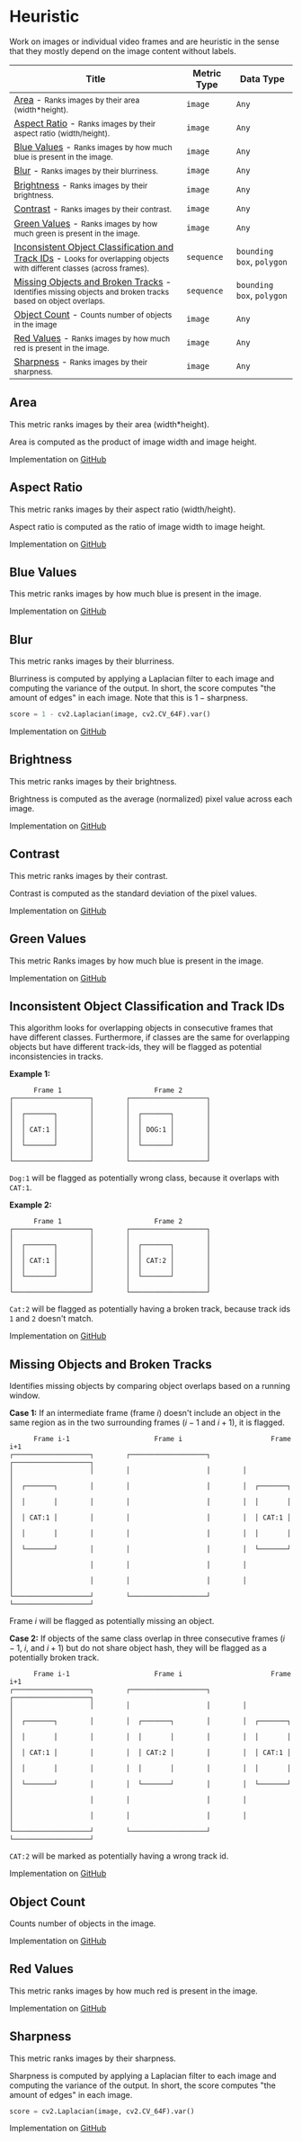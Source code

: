 # Heuristic

Work on images or individual video frames and are heuristic in the sense that they mostly depend on the image content without labels.

| Title                                                                                                                                                                                        | Metric Type | Data Type                 |
|----------------------------------------------------------------------------------------------------------------------------------------------------------------------------------------------| ----------- | ------------------------- |
| [Area](#area) - <small>Ranks images by their area (width\*height).</small>                                                                                                                   | `image`     | `Any`                     |
| [Aspect Ratio](#aspect-ratio) - <small>Ranks images by their aspect ratio (width/height).</small>                                                                                            | `image`     | `Any`                     |
| [Blue Values](#blue-values) - <small>Ranks images by how much blue is present in the image.</small>                                                                                          | `image`     | `Any`                     |
| [Blur](#blur) - <small>Ranks images by their blurriness.</small>                                                                                                                             | `image`     | `Any`                     |
| [Brightness](#brightness) - <small>Ranks images by their brightness.</small>                                                                                                                 | `image`     | `Any`                     |
| [Contrast](#contrast) - <small>Ranks images by their contrast.</small>                                                                                                                       | `image`     | `Any`                     |
| [Green Values](#green-values) - <small>Ranks images by how much green is present in the image.</small>                                                                                       | `image`     | `Any`                     |
| [Inconsistent Object Classification and Track IDs](#inconsistent-object-classification-and-track-ids) - <small>Looks for overlapping objects with different classes (across frames).</small> | `sequence`  | `bounding box`, `polygon` |
| [Missing Objects and Broken Tracks](#missing-objects-and-broken-tracks) - <small>Identifies missing objects and broken tracks based on object overlaps.</small>                              | `sequence`  | `bounding box`, `polygon` |
| [Object Count](#object-count) - <small>Counts number of objects in the image</small>                                                                                                         | `image`     | `Any`                     |
| [Red Values](#red-values) - <small>Ranks images by how much red is present in the image.</small>                                                                                             | `image`     | `Any`                     |
| [Sharpness](#sharpness) - <small>Ranks images by their sharpness.</small>                                                                                                                    | `image`     | `Any`                     |

## Area

This metric ranks images by their area (width\*height).

Area is computed as the product of image width and image height.

Implementation on [GitHub](https://github.com/encord-team/encord-active/blob/main/encord_active.metrics/heuristic/img_features.py)

## Aspect Ratio

This metric ranks images by their aspect ratio (width/height).

Aspect ratio is computed as the ratio of image width to image height.

Implementation on [GitHub](https://github.com/encord-team/encord-active/blob/main/encord_active.metrics/heuristic/img_features.py)

## Blue Values

This metric ranks images by how much blue is present in the image.

Implementation on [GitHub](https://github.com/encord-team/encord-active/blob/main/encord_active.metrics/heuristic/img_features.py)

## Blur

This metric ranks images by their blurriness.

Blurriness is computed by applying a Laplacian filter to each image and computing the
variance of the output. In short, the score computes "the amount of edges" in each
image. Note that this is $1 - \text{sharpness}$.

```python
score = 1 - cv2.Laplacian(image, cv2.CV_64F).var()
```

Implementation on [GitHub](https://github.com/encord-team/encord-active/blob/main/encord_active.metrics/heuristic/img_features.py)

## Brightness

This metric ranks images by their brightness.

Brightness is computed as the average (normalized) pixel value across each image.

Implementation on [GitHub](https://github.com/encord-team/encord-active/blob/main/encord_active.metrics/heuristic/img_features.py)

## Contrast

This metric ranks images by their contrast.

Contrast is computed as the standard deviation of the pixel values.

Implementation on [GitHub](https://github.com/encord-team/encord-active/blob/main/encord_active.metrics/heuristic/img_features.py)

## Green Values

This metric Ranks images by how much blue is present in the image.

Implementation on [GitHub](https://github.com/encord-team/encord-active/blob/main/encord_active.metrics/heuristic/img_features.py)

## Inconsistent Object Classification and Track IDs

This algorithm looks for overlapping objects in consecutive
frames that have different classes. Furthermore, if classes are the same for overlapping objects but have different
track-ids, they will be flagged as potential inconsistencies in tracks.

**Example 1:**

```
      Frame 1                       Frame 2
┌───────────────────┐        ┌───────────────────┐
│                   │        │                   │
│  ┌───────┐        │        │  ┌───────┐        │
│  │       │        │        │  │       │        │
│  │ CAT:1 │        │        │  │ DOG:1 │        │
│  │       │        │        │  │       │        │
│  └───────┘        │        │  └───────┘        │
│                   │        │                   │
└───────────────────┘        └───────────────────┘
```

`Dog:1` will be flagged as potentially wrong class, because it overlaps with `CAT:1`.

**Example 2:**

```
      Frame 1                       Frame 2
┌───────────────────┐        ┌───────────────────┐
│                   │        │                   │
│  ┌───────┐        │        │  ┌───────┐        │
│  │       │        │        │  │       │        │
│  │ CAT:1 │        │        │  │ CAT:2 │        │
│  │       │        │        │  │       │        │
│  └───────┘        │        │  └───────┘        │
│                   │        │                   │
└───────────────────┘        └───────────────────┘
```

`Cat:2` will be flagged as potentially having a broken track, because track ids `1` and `2` doesn't match.

Implementation on [GitHub](https://github.com/encord-team/encord-active/blob/main/encord_active.metrics/heuristic/high_iou_changing_classes.py)

## Missing Objects and Broken Tracks

Identifies missing objects by comparing object overlaps based
on a running window.

**Case 1:**
If an intermediate frame (frame $i$) doesn't include an object in the same
region as in the two surrounding frames ($i-1$ and $i+1$), it is flagged.

```
      Frame i-1                     Frame i                      Frame i+1
┌───────────────────┐        ┌───────────────────┐        ┌───────────────────┐
│                   │        │                   │        │                   │
│  ┌───────┐        │        │                   │        │  ┌───────┐        │
│  │       │        │        │                   │        │  │       │        │
│  │ CAT:1 │        │        │                   │        │  │ CAT:1 │        │
│  │       │        │        │                   │        │  │       │        │
│  └───────┘        │        │                   │        │  └───────┘        │
│                   │        │                   │        │                   │
│                   │        │                   │        │                   │
└───────────────────┘        └───────────────────┘        └───────────────────┘
```

Frame $i$ will be flagged as potentially missing an object.

**Case 2:**
If objects of the same class overlap in three consecutive frames ($i-1$, $i$, and $i+1$) but do not share object
hash, they will be flagged as a potentially broken track.

```
      Frame i-1                     Frame i                      Frame i+1
┌───────────────────┐        ┌───────────────────┐        ┌───────────────────┐
│                   │        │                   │        │                   │
│  ┌───────┐        │        │  ┌───────┐        │        │  ┌───────┐        │
│  │       │        │        │  │       │        │        │  │       │        │
│  │ CAT:1 │        │        │  │ CAT:2 │        │        │  │ CAT:1 │        │
│  │       │        │        │  │       │        │        │  │       │        │
│  └───────┘        │        │  └───────┘        │        │  └───────┘        │
│                   │        │                   │        │                   │
│                   │        │                   │        │                   │
└───────────────────┘        └───────────────────┘        └───────────────────┘
```

`CAT:2` will be marked as potentially having a wrong track id.

Implementation on [GitHub](https://github.com/encord-team/encord-active/blob/main/encord_active.metrics/heuristic/missing_objects_and_wrong_tracks.py)

## Object Count

Counts number of objects in the image.

Implementation on [GitHub](https://github.com/encord-team/encord-active/blob/main/encord_active.metrics/heuristic/object_counting.py)

## Red Values

This metric ranks images by how much red is present in the image.

Implementation on [GitHub](https://github.com/encord-team/encord-active/blob/main/encord_active.metrics/heuristic/img_features.py)

## Sharpness

This metric ranks images by their sharpness.

Sharpness is computed by applying a Laplacian filter to each image and computing the
variance of the output. In short, the score computes "the amount of edges" in each
image.

```python
score = cv2.Laplacian(image, cv2.CV_64F).var()
```

Implementation on [GitHub](https://github.com/encord-team/encord-active/blob/main/encord_active.metrics/heuristic/img_features.py)
